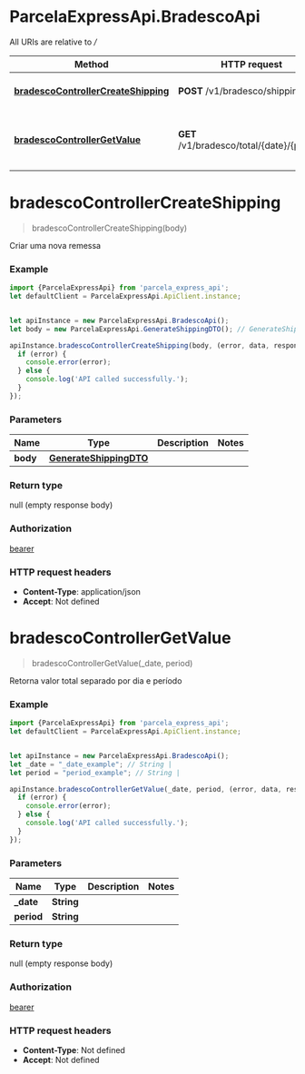 # ParcelaExpressApi.BradescoApi

All URIs are relative to */*

Method | HTTP request | Description
------------- | ------------- | -------------
[**bradescoControllerCreateShipping**](BradescoApi.md#bradescoControllerCreateShipping) | **POST** /v1/bradesco/shipping | Criar uma nova remessa
[**bradescoControllerGetValue**](BradescoApi.md#bradescoControllerGetValue) | **GET** /v1/bradesco/total/{date}/{period} | Retorna valor total separado por dia e período

<a name="bradescoControllerCreateShipping"></a>
# **bradescoControllerCreateShipping**
> bradescoControllerCreateShipping(body)

Criar uma nova remessa

### Example
```javascript
import {ParcelaExpressApi} from 'parcela_express_api';
let defaultClient = ParcelaExpressApi.ApiClient.instance;


let apiInstance = new ParcelaExpressApi.BradescoApi();
let body = new ParcelaExpressApi.GenerateShippingDTO(); // GenerateShippingDTO | 

apiInstance.bradescoControllerCreateShipping(body, (error, data, response) => {
  if (error) {
    console.error(error);
  } else {
    console.log('API called successfully.');
  }
});
```

### Parameters

Name | Type | Description  | Notes
------------- | ------------- | ------------- | -------------
 **body** | [**GenerateShippingDTO**](GenerateShippingDTO.md)|  | 

### Return type

null (empty response body)

### Authorization

[bearer](../README.md#bearer)

### HTTP request headers

 - **Content-Type**: application/json
 - **Accept**: Not defined

<a name="bradescoControllerGetValue"></a>
# **bradescoControllerGetValue**
> bradescoControllerGetValue(_date, period)

Retorna valor total separado por dia e período

### Example
```javascript
import {ParcelaExpressApi} from 'parcela_express_api';
let defaultClient = ParcelaExpressApi.ApiClient.instance;


let apiInstance = new ParcelaExpressApi.BradescoApi();
let _date = "_date_example"; // String | 
let period = "period_example"; // String | 

apiInstance.bradescoControllerGetValue(_date, period, (error, data, response) => {
  if (error) {
    console.error(error);
  } else {
    console.log('API called successfully.');
  }
});
```

### Parameters

Name | Type | Description  | Notes
------------- | ------------- | ------------- | -------------
 **_date** | **String**|  | 
 **period** | **String**|  | 

### Return type

null (empty response body)

### Authorization

[bearer](../README.md#bearer)

### HTTP request headers

 - **Content-Type**: Not defined
 - **Accept**: Not defined

